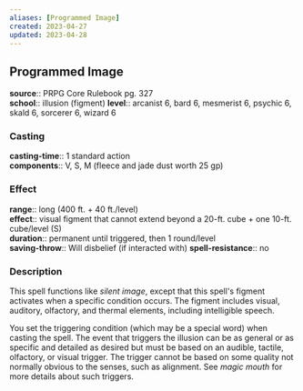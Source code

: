 ```yaml
---
aliases: [Programmed Image]
created: 2023-04-27
updated: 2023-04-28
---
```


## Programmed Image

**source**:: PRPG Core Rulebook pg. 327  
**school**:: illusion (figment)
**level**:: arcanist 6, bard 6, mesmerist 6, psychic 6, skald 6, sorcerer 6, wizard 6

### Casting

**casting-time**:: 1 standard action  
**components**:: V, S, M (fleece and jade dust worth 25 gp)

### Effect

**range**:: long (400 ft. + 40 ft./level)  
**effect**:: visual figment that cannot extend beyond a 20-ft. cube + one 10-ft. cube/level (S)  
**duration**:: permanent until triggered, then 1 round/level  
**saving-throw**:: Will disbelief (if interacted with)
**spell-resistance**:: no

### Description

This spell functions like *silent image*, except that this spell's figment activates when a specific condition occurs. The figment includes visual, auditory, olfactory, and thermal elements, including intelligible speech.  
  
You set the triggering condition (which may be a special word) when casting the spell. The event that triggers the illusion can be as general or as specific and detailed as desired but must be based on an audible, tactile, olfactory, or visual trigger. The trigger cannot be based on some quality not normally obvious to the senses, such as alignment. See *magic mouth* for more details about such triggers.
